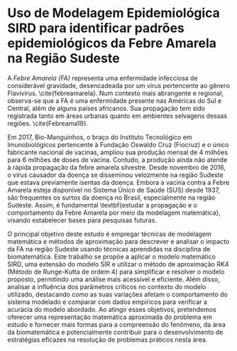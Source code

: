 # Uso de Modelagem Epidemiológica SIRD para identificar padrões epidemiológicos da Febre Amarela na Região Sudeste

A *Febre Amarela (FA)* representa uma enfermidade infecciosa de considerável gravidade, desencadeada por um vírus pertencente ao gênero Flavivirus. \cite{febreamarela}. Num contexto mais abrangente e regional, observa-se que a FA é uma enfermidade presente nas Américas do Sul e Central, além de alguns países africanos. Sua propagação tem sido registrada tanto em áreas urbanas quanto em ambientes selvagens dessas regiões.  \cite{Febreama19}.
 

Em 2017, Bio-Manguinhos, o braço do Instituto Tecnológico em Imunobiológicos pertencente à Fundação Oswaldo Cruz (Fiocruz) e o único fabricante nacional de vacinas, ampliou sua produção mensal de 4 milhões para 6 milhões de doses de vacina. Contudo, a produção ainda não atende à rápida propagação da febre amarela silvestre. Desde novembro de 2016, o vírus causador da doença se disseminou velozmente na região Sudeste que estava previamente isentas da doença. Embora a vacina contra a Febre Amarela esteja disponível no Sistema Único de Saúde (SUS) desde 1937, são frequentes os surtos da doença no Brasil, especialmente na região Sudeste. Assim, é fundamental \textbf{estudar a propagação e o comportamento da Febre Amarela por meio da modelagem matemática}, visando estabelecer bases para pesquisas futuras. 



O principal objetivo deste estudo é empregar técnicas de modelagem matemática e métodos de aproximação para descrever e analisar o impacto da FA na região Sudeste usando técnicas aprendidas na disciplina de biomatemática. Este trabalho se propõe a aplicar o modelo matemático SIRD,  uma extensão do modelo SIR e utilizar o método de aproximação RK4 (Método de Runge-Kutta de ordem 4) para simplificar e resolver o modelo proposto, permitindo uma análise mais acessível e eficiente. Além disso, analisar a influência dos parâmetros críticos no contexto do modelo utilizado, destacando como as suas variações afetam o comportamento do sistema modelado e comparar com dados empíricos para verificar a acurácia do modelo abordado. Ao atingir esses objetivos, pretendemos oferecer uma representação matemática aproximada do problema em estudo e fornecer mais formas para a compreensão do fenômeno, da área da biomatemática e potencialmente contribuir para o desenvolvimento de estratégias eficazes na resolução de problemas práticos nesta área.


